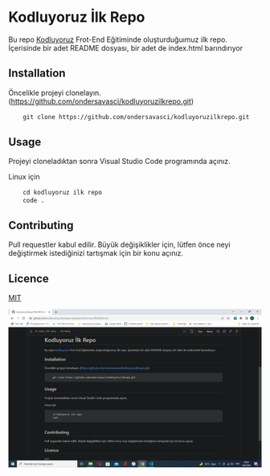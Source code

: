 # Kodluyoruz İlk Repo

Bu repo [Kodluyoruz](https://www.kodluyoruz.org) Frot-End Eğitiminde oluşturduğuımuz ilk repo. İçerisinde bir adet 
README dosyası, bir adet de index.html barındırıyor

## Installation

Öncelikle projeyi clonelayın. (https://github.com/ondersavasci/kodluyoruzilkrepo.git)

```html
    git clone https://github.com/ondersavasci/kodluyoruzilkrepo.git
```

## Usage

Projeyi cloneladıktan sonra Visual Studio Code programında açınız.

Linux için

```
    cd kodluyoruz ilk repo
    code .
```

## Contributing

Pull requestler kabul edilir. Büyük değişiklikler için, lütfen önce neyi değiştirmek istediğinizi tartışmak için bir konu açınız.

## Licence

[MIT](https://choosealicence.com/licences/mit/)

![screenshot](screenshot.png)